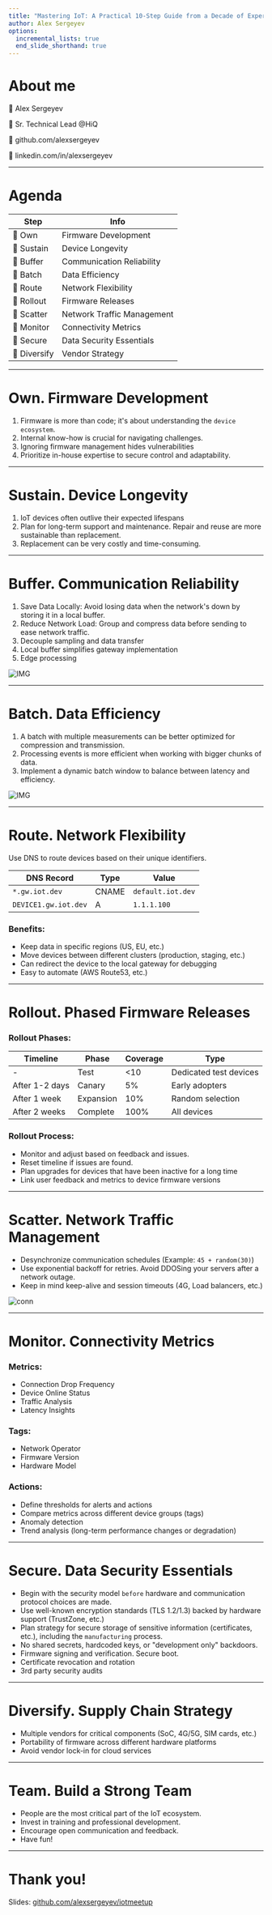 ```yaml
---
title: "Mastering IoT: A Practical 10-Step Guide from a Decade of Experience"
author: Alex Sergeyev
options:
  incremental_lists: true
  end_slide_shorthand: true
---
```


# About me

󱔟 Alex Sergeyev

 Sr. Technical Lead @HiQ

 github.com/alexsergeyev

󰌻 linkedin.com/in/alexsergeyev

---

# Agenda

| Step        | Info                       |
| ----------- | -------------------------- |
|  Own       | Firmware Development       |
| 󱤆 Sustain   | Device Longevity           |
|  Buffer    | Communication Reliability  |
| 󱡠 Batch     | Data Efficiency            |
| 󰑪 Route     | Network Flexibility        |
| 󰚰 Rollout   | Firmware Releases          |
| 󱤘 Scatter   | Network Traffic Management |
| 󰨇 Monitor   | Connectivity Metrics       |
| 󰒃 Secure    | Data Security Essentials   |
| 󱡷 Diversify | Vendor Strategy            |

---

# Own. Firmware Development

1. Firmware is more than code; it's about understanding the `device ecosystem`.
1. Internal know-how is crucial for navigating challenges.
1. Ignoring firmware management hides vulnerabilities
1. Prioritize in-house expertise to secure control and adaptability.

---

# Sustain. Device Longevity

1. IoT devices often outlive their expected lifespans
1. Plan for long-term support and maintenance. Repair and reuse are more sustainable than replacement.
1. Replacement can be very costly and time-consuming.

---

# Buffer. Communication Reliability

1. Save Data Locally: Avoid losing data when the network's down by storing it in a local buffer.
1. Reduce Network Load: Group and compress data before sending to ease network traffic.
1. Decouple sampling and data transfer
1. Local buffer simplifies gateway implementation
1. Edge processing

![IMG](buffer.png)

---

# Batch. Data Efficiency

1. A batch with multiple measurements can be better optimized for compression and transmission.
1. Processing events is more efficient when working with bigger chunks of data.
1. Implement a dynamic batch window to balance between latency and efficiency.

![IMG](batch.png)

---

# Route. Network Flexibility

Use DNS to route devices based on their unique identifiers.

| DNS Record           | Type  | Value             |
| -------------------- | ----- | ----------------- |
| `*.gw.iot.dev`       | CNAME | `default.iot.dev` |
| `DEVICE1.gw.iot.dev` | A     | `1.1.1.100`       |

<!-- pause -->

### Benefits:

- Keep data in specific regions (US, EU, etc.)
- Move devices between different clusters (production, staging, etc.)
- Can redirect the device to the local gateway for debugging
- Easy to automate (AWS Route53, etc.)

---

# Rollout. Phased Firmware Releases

### Rollout Phases:

| Timeline       | Phase     | Coverage | Type                   |
| -------------- | --------- | -------- | ---------------------- |
| -              | Test      | <10      | Dedicated test devices |
| After 1-2 days | Canary    | 5%       | Early adopters         |
| After 1 week   | Expansion | 10%      | Random selection       |
| After 2 weeks  | Complete  | 100%     | All devices            |

<!-- pause -->

### Rollout Process:

- Monitor and adjust based on feedback and issues.
- Reset timeline if issues are found.
- Plan upgrades for devices that have been inactive for a long time
- Link user feedback and metrics to device firmware versions

---

# Scatter. Network Traffic Management

- Desynchronize communication schedules (Example: `45 + random(30)`)
- Use exponential backoff for retries. Avoid DDOSing your servers after a network outage.
- Keep in mind keep-alive and session timeouts (4G, Load balancers, etc.)

![conn](conn2.png)

---

# Monitor. Connectivity Metrics

### Metrics:

- Connection Drop Frequency
- Device Online Status
- Traffic Analysis
- Latency Insights

<!-- pause -->

### Tags:

- Network Operator
- Firmware Version
- Hardware Model

<!-- pause -->

### Actions:

- Define thresholds for alerts and actions
- Compare metrics across different device groups (tags)
- Anomaly detection
- Trend analysis (long-term performance changes or degradation)

---

# Secure. Data Security Essentials

- Begin with the security model `before` hardware and communication protocol choices are made.
- Use well-known encryption standards (TLS 1.2/1.3) backed by hardware support (TrustZone, etc.)
- Plan strategy for secure storage of sensitive information (certificates, etc.), including the `manufacturing` process.
- No shared secrets, hardcoded keys, or "development only" backdoors.
- Firmware signing and verification. Secure boot.
- Certificate revocation and rotation
- 3rd party security audits

---

# Diversify. Supply Chain Strategy

- Multiple vendors for critical components (SoC, 4G/5G, SIM cards, etc.)
- Portability of firmware across different hardware platforms
- Avoid vendor lock-in for cloud services

---

# Team. Build a Strong Team

- People are the most critical part of the IoT ecosystem.
- Invest in training and professional development.
- Encourage open communication and feedback.
- Have fun!

---

# Thank you!

Slides: [github.com/alexsergeyev/iotmeetup](https://github.com/alexsergeyev/iotmeetup)
